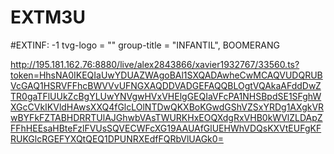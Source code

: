 # EXTM3U

#EXTINF: -1 tvg-logo = "" group-title = "INFANTIL", BOOMERANG

http://195.181.162.76:8880/live/alex2843866/xavier1932767/33560.ts?token=HhsNA0IKEQIaUwYDUAZWAgoBAl1SXQADAwheCwMCAQVUDQRUBVcGAQ1HSRVFFhcBWVVvUFNGXAQDDVADGEFAQQBLOgtVQAkaAFddDwZTR0gaTFlUUkZcBgYLUwYNVgwHVxVHElgGEQIaVFcPA1NHSBpdSE1SFghWXGcCVkIKVldHAwsXXQ4fGlcLOlNTDwQKXBoKGwdGShVZSxYRDg1AXgkVRwBYFkFZTABHDRRTUlAJGhwbVAsTWURKHxEOQXdgRxVHB0kWVlZLDApZFFhHEEsaHBteFzlFVUsSQVECWFcXG19AAUAfGlUEHWhVDQsKXVtEUFgKFRUKGlcRGEFYXQtQEQ1DPUNRXEdfFQRbVlUAGk0=

